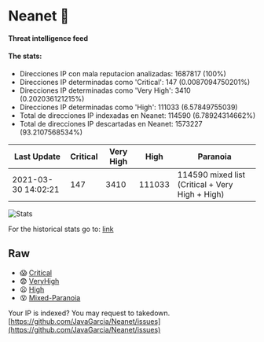 # Neanet :hocho:
#### Threat intelligence feed
#### The stats:

- Direcciones IP con mala reputacion analizadas: 1687817 (100%)
- Direcciones IP determinadas como 'Critical':  147 (0.0087094750201%)
- Direcciones IP determinadas como 'Very High':  3410 (0.202036121215%)
- Direcciones IP determinadas como 'High':  111033 (6.57849755039)
- Total de direcciones IP indexadas en Neanet:  114590 (6.78924314662%)
- Total de direcciones IP descartadas en Neanet:  1573227 (93.2107568534%)

| Last Update | Critical | Very High | High | Paranoia |
| --- | --- | --- | --- | --- |
| 2021-03-30 14:02:21 | 147 | 3410 | 111033 | 114590 mixed list (Critical + Very High + High)|

![Stats](https://docs.google.com/spreadsheets/d/e/2PACX-1vSnaNMIXVabIpDJjufMlzH7poXnshF3mgd8Is1g9ytUEzVsP5my4Trn8f-xkoLLQ38xpL3HtmUexLo6/pubchart?oid=501124687&format=image)

For the historical stats go to: [link](/stats.csv)
## Raw
- :scream: [Critical](https://raw.githubusercontent.com/JavaGarcia/Neanet/master/blacklists/neanet_critical.txt)
- :fearful: [VeryHigh](https://raw.githubusercontent.com/JavaGarcia/Neanet/master/blacklists/neanet_veryHigh.txtt)
- :frowning: [High](https://raw.githubusercontent.com/JavaGarcia/Neanet/master/blacklists/neanet_high.txt)
- :dizzy_face: [Mixed-Paranoia](https://raw.githubusercontent.com/JavaGarcia/Neanet/master/blacklists/neanet_all.txt)


Your IP is indexed? You may request to takedown. [https://github.com/JavaGarcia/Neanet/issues](https://github.com/JavaGarcia/Neanet/issues)

















































































































































































































































































































































































































































































































































































































































































































































































































































































































































































































































































































































































































































































































































































































































































































































































































































































































































































































































































































































































































































































































































































































































































































































































































































































































































































































































































































































































































































































































































































































































































































































































































































































































































































































































































































































































































































































































































































































































































































































































































































































































































































































































































































































































































































































































































































































































































































































































































































































































































































































































































































































































































































































































































































































































